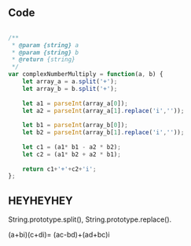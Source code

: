 ## Code 

```javascript

/**
 * @param {string} a
 * @param {string} b
 * @return {string}
 */
var complexNumberMultiply = function(a, b) {
    let array_a = a.split('+');
    let array_b = b.split('+');
    
    let a1 = parseInt(array_a[0]);
    let a2 = parseInt(array_a[1].replace('i',''));
    
    let b1 = parseInt(array_b[0]);
    let b2 = parseInt(array_b[1].replace('i',''));
    
    let c1 = (a1* b1 - a2 * b2);
    let c2 = (a1* b2 + a2 * b1);
    
    return c1+'+'+c2+'i';
};

```

## HEYHEYHEY

String.prototype.split(), String.prototype.replace().


(a+bi)(c+di)= (ac-bd)+(ad+bc)i
